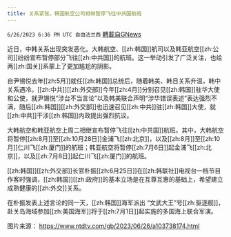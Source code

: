 ```yaml
---
title: 关系紧张，韩国航空公司相继暂停飞往中共国航班
---
```

`6/26/2023 6:36 PM UTC 自由法兰西` [轉載自GNews](https://gnews.org/articles/1414308)

近日，中韩关系出现突发恶化。大韩航空、[[zh:韩国]]航司以及韩亚航空[[zh:公司]]纷纷宣布暂停部分飞往[[zh:中共国]]的航班。这一举动引发了广泛关注，也给两[[zh:国关]]系蒙上了更加尴尬的阴影。

自尹锡悦去年[[zh:5月]]就任[[zh:韩国]]总统后，随着韩美、韩日关系升温，韩中关系遇冷。[[zh:中共]][[zh:外交部]]今年[[zh:4月]]分别召见[[zh:韩国]]驻华大使和公使，就尹锡悦“涉台不当言论”以及韩美联合声明“涉华错误表述”表达强烈不满，随后[[zh:韩国]][[zh:外交部]]也迅速召见[[zh:中共]]驻[[zh:韩国]]大使，就[[zh:中共]]干涉[[zh:韩国]]内政提出强烈抗议。

大韩航空和韩亚航空上周二相继宣布暂停飞往[[zh:中共国]]航班。其中，大韩航空将暂停[[zh:8月]]至[[zh:10月28日]]金浦飞[[zh:北京]]，以及[[zh:8月]]至[[zh:10月]]仁川飞[[zh:厦门]]的航班；韩亚航空将暂停[[zh:7月6日]]起金浦飞[[zh:北京]]，以及[[zh:7月8日]]起仁川飞[[zh:厦门]]的航班。

[[zh:韩国]][[zh:外交部]]长官朴振[[zh:6月25日]]在[[zh:韩联社]]电视台一档节目作客时强调，[[zh:韩国]][[zh:政府]]的基本立场是在互尊互惠的基础上，希望建立成熟健康的[[zh:外交]]关系。

在朴振发表上述言论的同一天，[[zh:韩国]]海军派出 “文武大王”号[[zh:驱逐舰]]，赴关岛海域参加[[zh:美国海军]]将于[[zh:7月1日]]起实施的多国海上联合军演。


图片来源： https://www.ntdtv.com/gb/2023/06/26/a103738174.html

